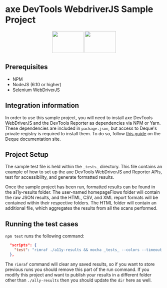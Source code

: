 # axe DevTools WebdriverJS Sample Project

<p align="center">
        <img src="https://avatars2.githubusercontent.com/u/8770005?s=400&v=4" alt="" height="70px" width="100px"  />   
<img src="https://www.deque.com/wp-content/uploads/2020/04/axe-devtools.svg" height="70px" width="100px" alt="" />
</p>

## Prerequisites
  * NPM
  * NodeJS (6.10 or higher)
  * Selenium WebDriverJS

## Integration information
In order to use this sample project, you will need to install axe DevTools WebDriverJS and the DevTools Reporter as dependencies via NPM or Yarn. These dependencies are included in `package.json`, but access to Deque's private registry is required to install them. To do so, follow [this guide](https://axe-devtools-html-docs.deque.com/reference/node/webdriverjs/install-agora.html) on the Deque documentation site.

## Project Setup
The sample test file is held within the `_tests_` directory. This file contains an example of how to set up the axe DevTools WebDriverJS and Reporter APIs, test for accessibility, and generate formatted results. 

Once the sample project has been run, formatted results can be found in the a11y-results folder. The user-named homepageFlows folder will contain the raw JSON results, and the HTML, CSV, and XML report formats will be contained within their respective folders. The HTML folder will contain an additional file, which aggregates the results from all the scans performed.

## Running the test cases
`npm test` runs the following command:

```json
  "scripts": {
    "test": "rimraf ./a11y-results && mocha _tests_ --colors --timeout 60000",
  },
```
The `rimraf` command will clear any saved results, so if you want to store previous runs you should remove this part of the run command. If you modify this project and want to publish your results in a different folder other than `./ally-results` then you should update the `dir` here as well. 

